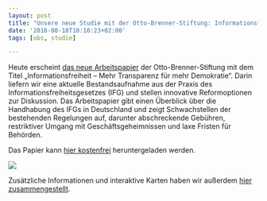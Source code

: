 ```yaml
---
layout: post
title: "Unsere neue Studie mit der Otto-Brenner-Stiftung: Informationsfreiheit für mehr Demokratie"
date: '2016-08-18T10:10:23+02:00'
tags: [obs, studie]

---
```


Heute erscheint <a href="https://www.otto-brenner-stiftung.de/fileadmin/user_data/stiftung/Pressearchiv/2016_08_18_PM_AP23.pdf">das neue Arbeitspapier</a> der Otto-Brenner-Stiftung mit dem Titel „Informationsfreiheit – Mehr Transparenz für mehr Demokratie“.
Darin liefern wir eine aktuelle Bestandsaufnahme aus der Praxis des Informationsfreiheitsgesetzes (IFG) und stellen innovative Reformoptionen zur Diskussion. Das Arbeitspapier gibt einen Überblick über die Handhabung des IFGs in Deutschland und zeigt Schwachstellen der bestehenden Regelungen auf, darunter abschreckende Gebühren, restriktiver Umgang mit Geschäftsgeheimnissen und laxe Fristen für Behörden.

Das Papier kann <a href="https://www.otto-brenner-stiftung.de/otto-brenner-stiftung/aktuelles/ifg-informationsfreiheitsgesetz.html">hier kostenfrei</a> heruntergeladen werden.

<a href="https://www.otto-brenner-stiftung.de/otto-brenner-stiftung/aktuelles/ifg-informationsfreiheitsgesetz.html"><img src="https://github.com/okfde/blog.fragdenstaat.de/raw/gh-pages/_posts/2016/obs-cover.jpg"></a>

Zusätzliche Informationen und interaktive Karten haben wir außerdem <a href="http://fragdenstaat.de/obs/">hier zusammengestellt</a>.

